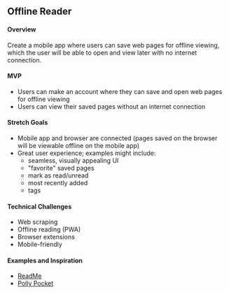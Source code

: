 ## Offline Reader

#### Overview

Create a mobile app where users can save web pages for offline viewing, which the user will be able to open and view later with no internet connection.

#### MVP

- Users can make an account where they can save and open web pages for offline viewing
- Users can view their saved pages without an internet connection

#### Stretch Goals

- Mobile app and browser are connected (pages saved on the browser will be viewable offline on the mobile app)
- Great user experience; examples might include:
  - seamless, visually appealing UI
  - "favorite" saved pages
  - mark as read/unread
  - most recently added
  - tags

#### Technical Challenges

- Web scraping
- Offline reading (PWA)
- Browser extensions
- Mobile-friendly

#### Examples and Inspiration

- [ReadMe](https://youtu.be/SALxzPbwJ7M)
- [Polly Pocket](https://youtu.be/oeeHZJ-goRg)
